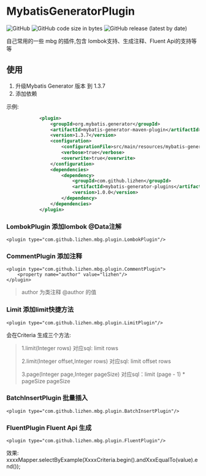 # MybatisGeneratorPlugin
![GitHub](https://img.shields.io/github/license/LiZhenNet/mybatis-generator-plugins?style=flat-square) ![GitHub code size in bytes](https://img.shields.io/github/languages/code-size/LiZhenNet/mybatis-generator-plugins?style=flat-square) ![GitHub release (latest by date)](https://img.shields.io/github/v/release/LiZhenNet/mybatis-generator-plugins?style=flat-square) 

自己常用的一些 mbg 的插件,包含 lombok支持、生成注释、Fluent Api的支持等等
## 使用
1. 升级Mybatis Generator 版本 到 1.3.7
2. 添加依赖

示例:
```xml
            <plugin>
                <groupId>org.mybatis.generator</groupId>
                <artifactId>mybatis-generator-maven-plugin</artifactId>
                <version>1.3.7</version>
                <configuration>
                    <configurationFile>src/main/resources/mybatis-generator-config.xml</configurationFile>
                    <verbose>true</verbose>
                    <overwrite>true</overwrite>
                </configuration>
                <dependencies>
                    <dependency>
                        <groupId>com.github.lizhen</groupId>
                        <artifactId>mybatis-generator-plugins</artifactId>
                        <version>1.0.0</version>
                    </dependency>
                </dependencies>
            </plugin>

```

### LombokPlugin 添加lombok @Data注解
```
<plugin type="com.github.lizhen.mbg.plugin.LombokPlugin"/>
```
### CommentPlugin 添加注释
```
<plugin type="com.github.lizhen.mbg.plugin.CommentPlugin">
    <property name="author" value="lizhen"/> 
</plugin> 
````
> author 为类注释 @author 的值

### Limit 添加limit快捷方法
```
<plugin type="com.github.lizhen.mbg.plugin.LimitPlugin"/>
```
会在Criteria 生成三个方法:
>1.limit(Integer rows) 对应sql: limit rows  
>
>2.limit(Integer offset,Integer rows) 对应sql: limit offset rows    
>
>3.page(Integer page,Integer pageSize) 对应sql：limit (page - 1) * pageSize  pageSize  
>
### BatchInsertPlugin 批量插入
```
<plugin type="com.github.lizhen.mbg.plugin.BatchInsertPlugin"/>
```

### FluentPlugin Fluent Api 生成
```
<plugin type="com.github.lizhen.mbg.plugin.FluentPlugin"/>
```
效果: xxxxMapper.selectByExample(XxxxCriteria.begin().andXxxEqualTo(value).end());
